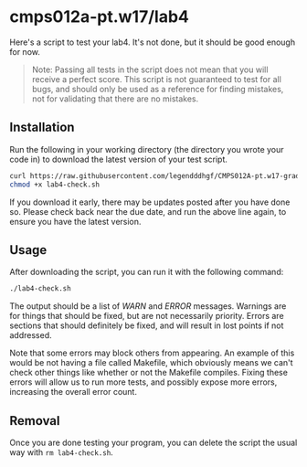 # cmps012a-pt.w17/lab4

Here's a script to test your lab4. It's not done, but it should be good enough
for now.

> Note: Passing all tests in the script does not mean that you will receive a
> perfect score. This script is not guaranteed to test for all bugs, and should
> only be used as a reference for finding mistakes, not for validating that
> there are no mistakes.

## Installation

Run the following in your working directory (the directory you wrote your code
in) to download the latest version of your test script.

```bash
curl https://raw.githubusercontent.com/legendddhgf/CMPS012A-pt.w17-grading-scripts/master/lab4/lab4-check.sh > lab4-check.sh
chmod +x lab4-check.sh
```

If you download it early, there may be updates posted after you have done so.
Please check back near the due date, and run the above line again, to ensure
you have the latest version.

## Usage

After downloading the script, you can run it with the following command:

```bash
./lab4-check.sh
```

The output should be a list of *WARN* and *ERROR* messages. Warnings are for
things that should be fixed, but are not necessarily priority. Errors are
sections that should definitely be fixed, and will result in lost points if not
addressed.

Note that some errors may block others from appearing. An example of this would
be not having a file called Makefile, which obviously means we can't check other
things like whether or not the Makefile compiles. Fixing these errors will allow
us to run more tests, and possibly expose more errors, increasing the overall
error count.

## Removal

Once you are done testing your program, you can delete the script the usual way
with `rm lab4-check.sh`.
